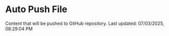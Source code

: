 # Auto Push File

Content that will be pushed to GitHub repository.
Last updated: 07/03/2025, 08:29:04 PM